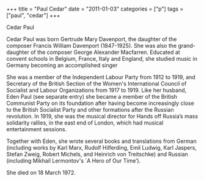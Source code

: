 +++
title = "Paul Cedar"
date = "2011-01-03"
categories = ["p"]
tags = ["paul", "cedar"]
+++

Cedar Paul

Cedar Paul was born Gertrude Mary Davenport, the daughter of the composer Francis William Davenport (1847-1925). She was also the grand-daughter of the composer George Alexander Macfarren. Educated at convent schools in Belgium, France, Italy and England, she studied music in Germany becoming an accomplished singer

She was a member of the Independent Labour Party from 1912 to 1919, and Secretary of the British Section of the Women's International Council of Socialist and Labour Organizations from 1917 to 1919. Like her husband, Eden Paul (see separate entry) she became a member of the British Communist Party on its foundation after having become increasingly close to the British Socialist Party and other formations after the Russian revolution. In 1919, she was the musical director for Hands off Russia’s mass solidarity rallies, in the east end of London, which had musical entertainment sessions.

Together with Eden, she wrote several books and translations from German (including works by Karl Marx, Rudolf Hilferding, Emil Ludwig, Karl Jaspers, Stefan Zweig, Robert Michels, and Heinrich von Treitschke) and Russian (including Mikhail Lermontov's \`A Hero of Our Time’).

She died on 18 March 1972.
